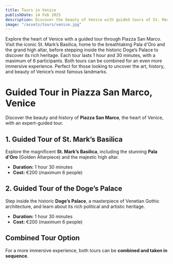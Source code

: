 ```yaml
---
title: Tours in Venice 
publishDate: 14 Feb 2025
description: Discover the beauty of Venice with guided tours of St. Mark’s Basilica and the Doge’s Palace, each lasting 1.5 hours. Explore art, history, and architecture with an expert guide. Both tours can be combined for a deeper experience.
image: "/assets/tours/venice.jpg"
---
```


Explore the heart of Venice with a guided tour through Piazza San Marco. Visit the iconic St. Mark’s Basilica, home to the breathtaking Pala d'Oro and the grand high altar, before stepping inside the historic Doge’s Palace to discover its rich heritage. Each tour lasts 1 hour and 30 minutes, with a maximum of 6 participants. Both tours can be combined for an even more immersive experience. Perfect for those looking to uncover the art, history, and beauty of Venice’s most famous landmarks.

# **Guided Tour in Piazza San Marco, Venice**  

Discover the beauty and history of **Piazza San Marco**, the heart of Venice, with an expert-guided tour.  

## **1. Guided Tour of St. Mark’s Basilica**  
Explore the magnificent **St. Mark’s Basilica**, including the stunning **Pala d'Oro** (Golden Altarpiece) and the majestic high altar.  

- **Duration:** 1 hour 30 minutes  
- **Cost:** €200 (maximum 6 people)  

## **2. Guided Tour of the Doge’s Palace**  
Step inside the historic **Doge’s Palace**, a masterpiece of Venetian Gothic architecture, and learn about its rich political and artistic heritage.  

- **Duration:** 1 hour 30 minutes  
- **Cost:** €200 (maximum 6 people)  

## **Combined Tour Option**  
For a more immersive experience, both tours can be **combined and taken in sequence**.  
